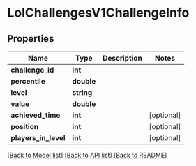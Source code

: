 # LolChallengesV1ChallengeInfo

## Properties
Name | Type | Description | Notes
------------ | ------------- | ------------- | -------------
**challenge_id** | **int** |  | 
**percentile** | **double** |  | 
**level** | **string** |  | 
**value** | **double** |  | 
**achieved_time** | **int** |  | [optional] 
**position** | **int** |  | [optional] 
**players_in_level** | **int** |  | [optional] 

[[Back to Model list]](../README.md#documentation-for-models) [[Back to API list]](../README.md#documentation-for-api-endpoints) [[Back to README]](../README.md)


